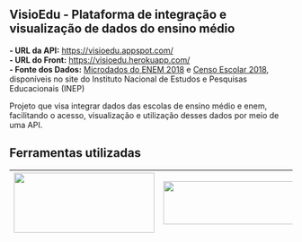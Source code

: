 ## VisioEdu - Plataforma de integração e visualização de dados do ensino médio 
<b>- URL da API:</b> https://visioedu.appspot.com/
<br/>
<b>- URL do Front:</b> https://visioedu.herokuapp.com/
<br/>
<b>- Fonte dos Dados:</b> <a href="http://download.inep.gov.br/microdados/microdados_enem2018.zip">Microdados do ENEM 2018</a> e <a href="http://download.inep.gov.br/microdados/microdados_educacao_basica_2018.zip">Censo Escolar 2018</a>, disponíveis no site do Instituto Nacional de Estudos e Pesquisas Educacionais (INEP)

Projeto que visa integrar dados das escolas de ensino médio e enem, facilitando o acesso, visualização e utilização desses dados por meio de uma API.

## Ferramentas utilizadas

| <img width="250" height="107" src="https://github.com/ggpereira/visio-edu/blob/master/artwork/tools_logo/node_logo.jpeg?raw=true"> | <img width="320" height="77" src="https://github.com/ggpereira/visio-edu/blob/master/artwork/tools_logo/typescript_logo.png?raw=true"> | 
| :---: | :---: |


